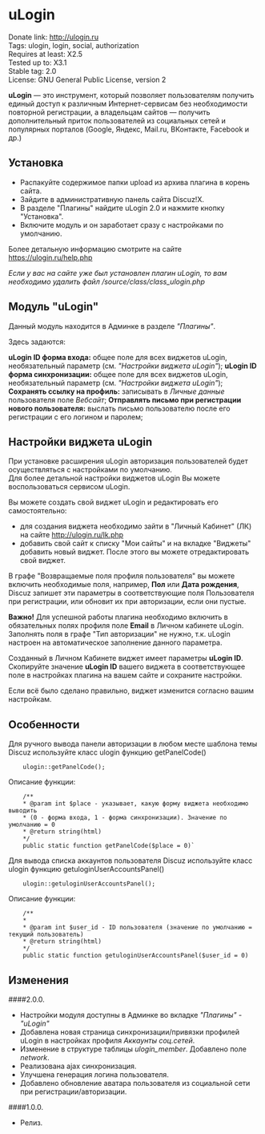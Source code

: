 # uLogin

Donate link: http://ulogin.ru  
Tags: ulogin, login, social, authorization  
Requires at least: X2.5  
Tested up to: X3.1  
Stable tag: 2.0  
License: GNU General Public License, version 2  

**uLogin** — это инструмент, который позволяет пользователям получить единый доступ к различным Интернет-сервисам без необходимости повторной регистрации,
а владельцам сайтов — получить дополнительный приток пользователей из социальных сетей и популярных порталов (Google, Яндекс, Mail.ru, ВКонтакте, Facebook и др.)

## Установка
- Распакуйте содержимое папки upload из архива плагина в корень сайта.
- Зайдите в административную панель сайта Discuz!X.
- В разделе "Плагины" найдите uLogin 2.0 и нажмите кнопку "Установка".
- Включите модуль и он заработает сразу с настройками по умолчанию.

Более детальную информацию смотрите на сайте https://ulogin.ru/help.php

*Если у вас на сайте уже был установлен плагин uLogin, то вам необходимо удалить файл /source/class/class_ulogin.php*

## Модуль "uLogin"

Данный модуль находится в Админке в разделе *"Плагины"*.

Здесь задаются: 
 
**uLogin ID форма входа:** общее поле для всех виджетов uLogin, необязательный параметр (см. *"Настройки виджета uLogin"*);
**uLogin ID форма синхронизации:** общее поле для всех виджетов uLogin, необязательный параметр (см. *"Настройки виджета uLogin"*);
**Сохранять ссылку на профиль:** записывать в *Личные данные* пользователя поле *Вебсайт*;
**Отправлять письмо при регистрации нового пользователя:** выслать письмо пользователю после его регистрации с его логином и паролем;

## Настройки виджета uLogin

При установке расширения uLogin авторизация пользователей будет осуществляться с настройками по умолчанию.  
Для более детальной настройки виджетов uLogin Вы можете воспользоваться сервисом uLogin.  

Вы можете создать свой виджет uLogin и редактировать его самостоятельно:

- для создания виджета необходимо зайти в "Личный Кабинет" (ЛК) на сайте http://ulogin.ru/lk.php
- добавить свой сайт к списку "Мои сайты" и на вкладке "Виджеты" добавить новый виджет. После этого вы можете отредактировать свой виджет.

В графе "Возвращаемые поля профиля пользователя" вы можете включить необходимые поля, например, **Пол** или **Дата рождения**, Discuz запишет эти параметры
в соответствующие поля Пользователя при регистрации, или обновит их при авторизации, если они пустые.

**Важно!** Для успешной работы плагина необходимо включить в обязательных полях профиля поле **Еmail** в Личном кабинете uLogin.  
Заполнять поля в графе "Тип авторизации" не нужно, т.к. uLogin настроен на автоматическое заполнение данного параметра.

Созданный в Личном Кабинете виджет имеет параметры **uLogin ID**.  
Скопируйте значение **uLogin ID** вашего виджета в соответствующее поле в настройках плагина на вашем сайте и сохраните настройки.   

Если всё было сделано правильно, виджет изменится согласно вашим настройкам.


## Особенности

Для ручного вывода панели авторизации в любом месте шаблона темы Discuz используйте класс ulogin функцию getPanelCode()

		ulogin::getPanelCode();
	
Описание функции:

		/**
		* @param int $place - указывает, какую форму виджета необходимо выводить
		* (0 - форма входа, 1 - форма синхронизации). Значение по умолчанию = 0
		* @return string(html)
		*/
		public static function getPanelCode($place = 0)`

Для вывода списка аккаунтов пользователя Discuz используйте класс ulogin функцию getuloginUserAccountsPanel()

		ulogin::getuloginUserAccountsPanel();
	
Описание функции:

		/**
		*
		* @param int $user_id - ID пользователя (значение по умолчанию = текущий пользователь)
		* @return string(html)
		*/
		public static function getuloginUserAccountsPanel($user_id = 0)

## Изменения

####2.0.0.
  * Настройки модуля доступны в Админке во вкладке *"Плагины" - "uLogin"*
  * Добавлена новая страница синхронизации/привязки профилей uLogin в настройках профиля *Аккаунты соц.сетей*.
  * Изменение в структуре таблицы *ulogin_member*. Добавлено поле *network*.
  * Реализована ajax синхронизация.
  * Улучшена генерация логина пользователя.
  * Добавлено обновление аватара пользователя из социальной сети при регистрации/авторизации.
 
####1.0.0.
* Релиз.
